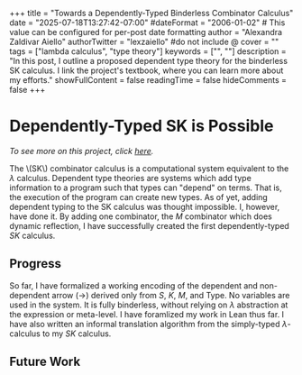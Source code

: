 +++
title = "Towards a Dependently-Typed Binderless Combinator Calculus"
date = "2025-07-18T13:27:42-07:00"
#dateFormat = "2006-01-02" # This value can be configured for per-post date formatting
author = "Alexandra Zaldivar Aiello"
authorTwitter = "lexzaiello" #do not include @
cover = ""
tags = ["lambda calculus", "type theory"]
keywords = ["", ""]
description = "In this post, I outline a proposed dependent type theory for the binderless SK calculus. I link the project's textbook, where you can learn more about my efforts."
showFullContent = false
readingTime = false
hideComments = false
+++

# Dependently-Typed SK is Possible

*To see more on this project, click [here](https://lexzaiello.com/sk-lean).*

The \\(SK\\) combinator calculus is a computational system equivalent to the $\lambda$ calculus. Dependent type theories are systems which add type information to a program such that types can "depend" on terms. That is, the execution of the program can create new types. As of yet, adding dependent typing to the SK calculus was thought impossible. I, however, have done it. By adding one combinator, the $M$ combinator which does dynamic reflection, I have successfully created the first dependently-typed $SK$ calculus.

## Progress

So far, I have formalized a working encoding of the dependent and non-dependent arrow ($\rightarrow$) derived only from $S$, $K$, $M$, and $\text{Type}$. No variables are used in the system. It is fully binderless, without relying on $\lambda$ abstraction at the expression or meta-level. I have foramlized my work in Lean thus far. I have also written an informal translation algorithm from the simply-typed $\lambda$-calculus to my $SK$ calculus.

## Future Work

